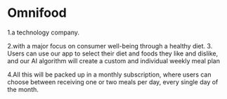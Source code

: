 # Omnifood

1.a technology company.

2.with a major focus on consumer well-being through a healthy diet.
3. Users can use our app to select their diet and foods they like and dislike, and our AI algorithm will create a custom and individual weekly meal plan

4.All this will be packed up in a monthly subscription, where users can choose between receiving one or two meals per day, every single day of the month.
